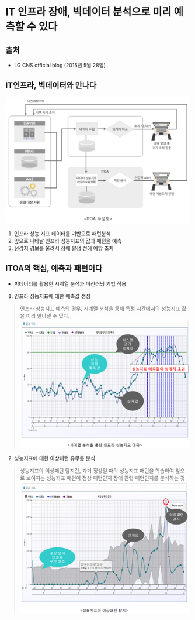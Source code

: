 IT 인프라 장애, 빅데이터 분석으로 미리 예측할 수 있다
=================================================
출처
----
* LG CNS official blog (2015년 5월 28일)

IT인프라, 빅데이터와 만나다
-----------------------
![ITOA 구성도](https://github.com/bulgemi/ITOA/blob/master/ITOA_arch.PNG)
1. 인프라 성능 지표 데이터를 기반으로 패턴분석
2. 앞으로 나타날 인프라 성능지표의 값과 패턴을 예측
3. 선감지 경보를 울려서 장애 발생 전에 예방 조치

ITOA의 핵심, 예측과 패턴이다
--------------------------
* 빅데이터를 활용한 시계열 분석과 머신러닝 기법 적용
1. 인프라 성능지표에 대한 예측값 생성
  > 인프라 성능지표 예측의 경우, 시계열 분석을 통해 특정 시간에서의 성능지표 값을 미리 알아낼 수 있다.
![시계열 분석을 통한 인프라 성능지표 예측](https://github.com/bulgemi/ITOA/blob/master/시계열_분석을_통한_인프라_성능지표_예측.PNG)
2. 성능지표에 대한 이상패턴 유무를 분석
  > 성능지표의 이상패턴 탐지란, 과거 정상일 때의 성능지표 패턴을 학습하여 앞으로 보여지는 성능지표 패턴이
  > 정상 패턴인지 장애 관련 패턴인지를 분석하는 것
![성능지표의 이상패턴 탐지](https://github.com/bulgemi/ITOA/blob/master/성능지표의_이상패턴_탐지.PNG)
